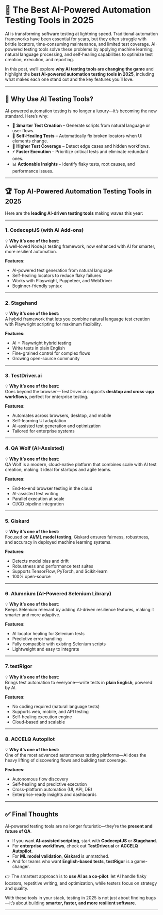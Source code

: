 

# 🚀 The Best AI-Powered Automation Testing Tools in 2025  

AI is transforming software testing at lightning speed. Traditional automation frameworks have been essential for years, but they often struggle with brittle locators, time-consuming maintenance, and limited test coverage. AI-powered testing tools solve these problems by applying machine learning, natural language processing, and self-healing capabilities to optimize test creation, execution, and reporting.  

In this post, we’ll explore **why AI testing tools are changing the game** and highlight the **best AI-powered automation testing tools in 2025**, including what makes each one stand out and the key features you’ll love.  

---

## 🌟 Why Use AI Testing Tools?  

AI-powered automation testing is no longer a luxury—it’s becoming the new standard. Here’s why:  

- 🤖 **Smarter Test Creation** – Generate scripts from natural language or user flows.  
- 🔧 **Self-Healing Tests** – Automatically fix broken locators when UI elements change.  
- 🧪 **Higher Test Coverage** – Detect edge cases and hidden workflows.  
- ⚡ **Faster Execution** – Prioritize critical tests and eliminate redundant ones.  
- 📊 **Actionable Insights** – Identify flaky tests, root causes, and performance issues.  

---

## 🏆 Top AI-Powered Automation Testing Tools in 2025  

Here are the **leading AI-driven testing tools** making waves this year:  

---

### 1. **CodeceptJS (with AI Add-ons)**  

💡 **Why it’s one of the best:**  
A well-loved Node.js testing framework, now enhanced with AI for smarter, more resilient automation.  

**Features:**  
- AI-powered test generation from natural language  
- Self-healing locators to reduce flaky failures  
- Works with Playwright, Puppeteer, and WebDriver  
- Beginner-friendly syntax  

---

### 2. **Stagehand**  

💡 **Why it’s one of the best:**  
A hybrid framework that lets you combine natural language test creation with Playwright scripting for maximum flexibility.  

**Features:**  
- AI + Playwright hybrid testing  
- Write tests in plain English  
- Fine-grained control for complex flows  
- Growing open-source community  

---

### 3. **TestDriver.ai**  

💡 **Why it’s one of the best:**  
Goes beyond the browser—TestDriver.ai supports **desktop and cross-app workflows**, perfect for enterprise testing.  

**Features:**  
- Automates across browsers, desktop, and mobile  
- Self-learning UI adaptation  
- AI-assisted test generation and optimization  
- Tailored for enterprise systems  

---

### 4. **QA Wolf (AI-Assisted)**  

💡 **Why it’s one of the best:**  
QA Wolf is a modern, cloud-native platform that combines scale with AI test creation, making it ideal for startups and agile teams.  

**Features:**  
- End-to-end browser testing in the cloud  
- AI-assisted test writing  
- Parallel execution at scale  
- CI/CD pipeline integration  

---

### 5. **Giskard**  

💡 **Why it’s one of the best:**  
Focused on **AI/ML model testing**, Giskard ensures fairness, robustness, and accuracy in deployed machine learning systems.  

**Features:**  
- Detects model bias and drift  
- Robustness and performance test suites  
- Supports TensorFlow, PyTorch, and Scikit-learn  
- 100% open-source  

---

### 6. **Alumnium (AI-Powered Selenium Library)**  

💡 **Why it’s one of the best:**  
Keeps Selenium relevant by adding AI-driven resilience features, making it smarter and more adaptive.  

**Features:**  
- AI locator healing for Selenium tests  
- Predictive error handling  
- Fully compatible with existing Selenium scripts  
- Lightweight and easy to integrate  

---

### 7. **testRigor**  

💡 **Why it’s one of the best:**  
Brings test automation to everyone—write tests in **plain English**, powered by AI.  

**Features:**  
- No coding required (natural language tests)  
- Supports web, mobile, and API testing  
- Self-healing execution engine  
- Cloud-based and scalable  

---

### 8. **ACCELQ Autopilot**  

💡 **Why it’s one of the best:**  
One of the most advanced autonomous testing platforms—AI does the heavy lifting of discovering flows and building test coverage.  

**Features:**  
- Autonomous flow discovery  
- Self-healing and predictive execution  
- Cross-platform automation (UI, API, DB)  
- Enterprise-ready insights and dashboards  

---

## ✅ Final Thoughts  

AI-powered testing tools are no longer futuristic—they’re the **present and future of QA**.  

- If you want **AI-assisted scripting**, start with **CodeceptJS** or **Stagehand**.  
- For **enterprise workflows**, check out **TestDriver.ai** or **ACCELQ Autopilot**.  
- For **ML model validation**, **Giskard** is unmatched.  
- And for teams who want **English-based tests**, **testRigor** is a game-changer.  

👉 The smartest approach is to **use AI as a co-pilot**: let AI handle flaky locators, repetitive writing, and optimization, while testers focus on strategy and quality.  

With these tools in your stack, testing in 2025 is not just about finding bugs—it’s about building **smarter, faster, and more resilient software**.  

---
